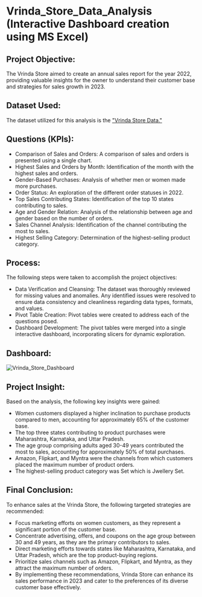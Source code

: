 # Vrinda_Store_Data_Analysis (Interactive Dashboard creation using MS Excel)

## **Project Objective:**
The Vrinda Store aimed to create an annual sales report for the year 2022, providing valuable insights for the owner to understand their customer base and strategies for sales growth in 2023.

## **Dataset Used:**
The dataset utilized for this analysis is the <a href="https://github.com/vishaltiwari1/Vrinda_Store_Data_Analysis/blob/main/Vrinda%20Store%20Data%20Analysis.xlsx">"Vrinda Store Data."</a>

## **Questions (KPIs):**

- Comparison of Sales and Orders: A comparison of sales and orders is presented using a single chart.
- Highest Sales and Orders by Month: Identification of the month with the highest sales and orders.
- Gender-Based Purchases: Analysis of whether men or women made more purchases.
- Order Status: An exploration of the different order statuses in 2022.
- Top Sales Contributing States: Identification of the top 10 states contributing to sales.
- Age and Gender Relation: Analysis of the relationship between age and gender based on the number of orders.
- Sales Channel Analysis: Identification of the channel contributing the most to sales.
- Highest Selling Category: Determination of the highest-selling product category.

## **Process:**
The following steps were taken to accomplish the project objectives:

- Data Verification and Cleansing: The dataset was thoroughly reviewed for missing values and anomalies. Any identified issues were resolved to ensure data consistency and cleanliness regarding data types, formats, and values.
- Pivot Table Creation: Pivot tables were created to address each of the questions posed.
- Dashboard Development: The pivot tables were merged into a single interactive dashboard, incorporating slicers for dynamic exploration.

## **Dashboard:**
![Vrinda_Store_Dashboard](https://github.com/vishaltiwari1/Vrinda_Store_Data_Analysis/assets/150030527/b99eead1-6c80-46c6-8836-3a52edb713f9)

## **Project Insight:**
  Based on the analysis, the following key insights were gained:

- Women customers displayed a higher inclination to purchase products compared to men, accounting for approximately 65% of the customer base.
- The top three states contributing to product purchases were Maharashtra, Karnataka, and Uttar Pradesh.
- The age group comprising adults aged 30-49 years contributed the most to sales, accounting for approximately 50% of total purchases.
- Amazon, Flipkart, and Myntra were the channels from which customers placed the maximum number of product orders.
- The highest-selling product category was Set which is Jwellery Set.

## **Final Conclusion:**
  To enhance sales at the Vrinda Store, the following targeted strategies are recommended:

- Focus marketing efforts on women customers, as they represent a significant portion of the customer base.
- Concentrate advertising, offers, and coupons on the age group between 30 and 49 years, as they are the primary contributors to sales.
- Direct marketing efforts towards states like Maharashtra, Karnataka, and Uttar Pradesh, which are the top product-buying regions.
- Prioritize sales channels such as Amazon, Flipkart, and Myntra, as they attract the maximum number of orders.
- By implementing these recommendations, Vrinda Store can enhance its sales performance in 2023 and cater to the preferences of its diverse customer base effectively.
